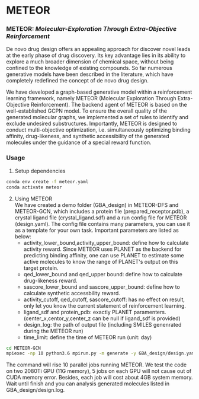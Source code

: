 
# **METEOR**

### METEOR: _**M**olecular-**E**xploration **T**hrough **E**xtra-**O**bjective **R**einforcement_

De novo drug design offers an appealing approach for discover novel leads at the early phase of drug discovery. Its key advantage lies in its ability to explore a much broader dimension of chemical space, without being confined to the knowledge of existing compounds. So far numerous generative models have been described in the literature, which have completely redefined the concept of de novo drug design. <br>

We have developed a graph-based generative model within a reinforcement learning framework, namely METEOR (Molecular Exploration Through Extra-Objective Reinforcement). The backend agent of METEOR is based on the well-established GCPN model. To ensure the overall quality of the generated molecular graphs, we implemented a set of rules to identify and exclude undesired substructures. Importantly, METEOR is designed to conduct multi-objective optimization, i.e. simultaneously optimizing binding affinity, drug-likeness, and synthetic accessibility of the generated molecules under the guidance of a special reward function. 

### Usage
1. Setup dependencies
```bash
conda env create -f meteor.yaml
conda activate meteor
```
2. Using METEOR <br>
We have created a demo folder (GBA_design) in METEOR-DFS and METEOR-GCN, which includes a protein file (prepared_receptor.pdb), a crystal ligand file (crystal_ligand.sdf) and a run config file for METEOR (design.yaml). The config file contains many parameters, you can use it as a template for your own task. Important parameters are listed as below:
   - activity_lower_bound,activity_upper_bound: define how to calculate activity reward. Since METEOR uses PLANET as the backend for predicting binding affinity, one can use PLANET to estimate some active molecules to know the range of PLANET's output on this target protein.
   - qed_lower_bound and qed_upper bound: define how to calculate drug-likeness reward.
   - sascore_lower_bound and sascore_upper_bound: define how to calculate synthetic accessbility reward.
   - activity_cutoff, qed_cutoff, sascore_cutoff: has no effect on result, only let you know the current statement of reinforcement learning.
   - ligand_sdf and protein_pdb: exactly PLANET paramenters. (center_x,centor_y,center_z can be null if ligand_sdf is provided)
   - design_log: the path of output file (including SMILES genenrated during the METEOR run)
   - time_limit: define the time of METEOR run (unit: day) <br>

```bash
cd METEOR-GCN
mpiexec -np 10 python3.6 mpirun.py -m generate -y GBA_design/design.yaml
```
The command will rise 10 parallel jobs running METEOR. We test the code on two 2080Ti GPU (11G memory), 5 jobs on each GPU will not cause out of CUDA memory error. Besides, each job will cost about 4GB system memory. <br>
Wait until finish and you can analysis generated molecules listed in GBA_design/design.log.


